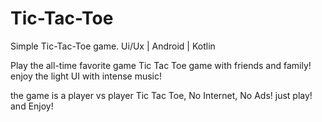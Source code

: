 # Tic-Tac-Toe
Simple Tic-Tac-Toe game. Ui/Ux | Android | Kotlin

Play the all-time favorite game Tic Tac Toe game with friends and family! enjoy the light UI with intense music!

the game is a player vs player Tic Tac Toe, No Internet, No Ads! just play! and Enjoy!

